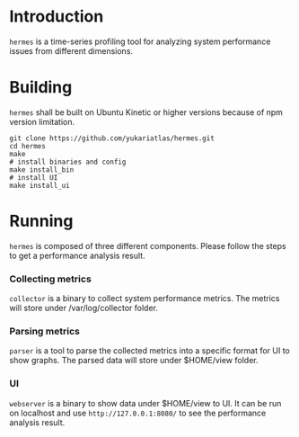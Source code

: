 # Introduction
`hermes` is a time-series profiling tool for analyzing system performance issues from different dimensions.

# Building
`hermes` shall be built on Ubuntu Kinetic or higher versions because of npm version limitation.
```
git clone https://github.com/yukariatlas/hermes.git
cd hermes
make
# install binaries and config
make install_bin
# install UI
make install_ui
```

# Running
`hermes` is composed of three different components. Please follow the steps to get a performance analysis result.
### Collecting metrics
`collector` is a binary to collect system performance metrics. The metrics will store under /var/log/collector folder.
### Parsing metrics
`parser` is a tool to parse the collected metrics into a specific format for UI to show graphs. The parsed data will store under $HOME/view folder.
### UI
`webserver` is a binary to show data under $HOME/view to UI. It can be run on localhost and use `http://127.0.0.1:8080/` to see the performance analysis result.
